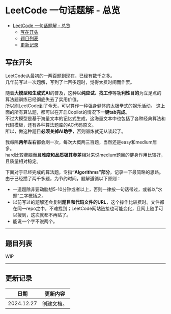 # LeetCode 一句话题解 - 总览

- [LeetCode 一句话题解 - 总览](#leetcode-一句话题解---总览)
  - [写在开头](#写在开头)
  - [题目列表](#题目列表)
  - [更新记录](#更新记录)

## 写在开头

LeetCode从最初的一两百题到现在，已经有数千之多。  
几年前写过一次题解，写到了七百多题时，觉得太费时间而作罢。  

随着<b>大模型和生成式AI</b>的普及，这种以<b>纯应试、找工作</b>等<b>功利性目的</b>为立足点的算法题训练已经彻底失去了实用价值。  
所以刷LeetCode到了今天，可以算作一种强身健体的太极拳式的娱乐活动。 
这上面的所有算法题，都可以在开启Copilot的情况下<b>一键tab完成</b>。  
不过大模型是基于海量文本的记忆式生成，这海量文本中也包括了各种经典算法和代码模板，还有各种算法题库的AC代码原文。  
所以，做这种题目<b>必须关掉AI助手</b>，否则锻炼就无从谈起了。  

我每隔<b>两年左右</b>都会刷一次，每次大概两三百题，当然还是easy和medium居多。  
hard比较费脑而且<b>难度和品质极其参差</b>相对来说medium题目的健身作用比较好，且质量相对稳定。  

下面对于已经完成的算法题，专指<b>“Algorithms”部分</b>，记录一下最简略的思路。  
由于已经攒了两千多题，为节约时间，题解遵循以下原则：
- 一道题除非要动脑想5-10分钟或者以上，否则一律按一句话带过，或者以“水题”二字概括之。  
- 以前写过的题解还会复制<b>题目和代码文件的URL</b>，这个操作比较费时。文件都在同一repo之中，不难找到；LeetCode网站链接也可能变化，且网上随手可以搜到，这次就都不再贴了。
- 能说一个字不说两个。

---

## 题目列表

WIP

---

## 更新记录

|日期|更新内容|
|-|-|
|2024.12.27|创建文档。|
